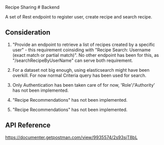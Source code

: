 
Recipe Sharing # Backend

A set of Rest endpoint to register user, create recipe and search recipe.


## Consideration

1. "Provide an endpoint to retrieve a list of recipes created by a specific user" - this requirement coinsiding with "Recipe Search: Username (exact match or partial match)". No other endpoint has been for this, as "/searchRecipeByUserName" can serve both requirement.

2. For a dataset not big enough, using elasticsearch might have been overkill. For now normal Criteria query has been used for search.

3. Only Authentication has been taken care of for now, 'Role'/'Authority' has not been implemented.
4. "Recipe Recommendations" has not been implemented. 

4. "Recipe Recommendations" has not been implemented.


## API Reference

https://documenter.getpostman.com/view/9935574/2s93sjT8bL


